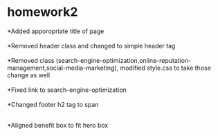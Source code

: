 # homework2
*Added apporopriate title of page<br><br>
*Removed header class and changed to simple header tag<br><br>
*Removed class (search-engine-optimization,online-reputation-management,social-media-marketing), modified style.css to take those change as well
<br><br>
*Fixed link to search-engine-optimization <br><br>
*Changed footer h2 tag to span<br><br>

*Aligned benefit box to fit hero box
